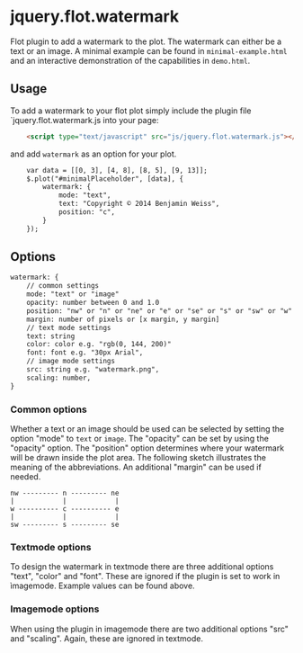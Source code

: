 # jquery.flot.watermark

Flot plugin to add a watermark to the plot. The watermark can either be a text or an image. A minimal example can be found in `minimal-example.html` and an interactive demonstration of the capabilities in `demo.html`.

## Usage
To add a watermark to your flot plot simply include the plugin file `jquery.flot.watermark.js into your page:

```HTML
	<script type="text/javascript" src="js/jquery.flot.watermark.js"></script>
```
and add `watermark` as an option for your plot.

```HTML
	var data = [[0, 3], [4, 8], [8, 5], [9, 13]];
	$.plot("#minimalPlaceholder", [data], {
		watermark: {
			mode: "text",
			text: "Copyright © 2014 Benjamin Weiss",
			position: "c",
		}
	});
```

## Options

```HTML
watermark: {
	// common settings
	mode: "text" or "image"
	opacity: number between 0 and 1.0
	position: "nw" or "n" or "ne" or "e" or "se" or "s" or "sw" or "w" or "c"
	margin: number of pixels or [x margin, y margin]
	// text mode settings
	text: string
	color: color e.g. "rgb(0, 144, 200)"
	font: font e.g. "30px Arial",
	// image mode settings
	src: string e.g. "watermark.png",
	scaling: number,
}
```

### Common options
Whether a text or an image should be used can be selected by setting the option "mode" to `text` or `image`. The "opacity" can be set by using the "opacity" option. The "position" option determines where your watermark will be drawn inside the plot area. The following sketch illustrates the meaning of the abbreviations. An additional "margin" can be used if needed.

	nw --------- n --------- ne
	|            |            |
	w ---------- c ---------- e
	|            |            |
	sw --------- s --------- se

### Textmode options
To design the watermark in textmode there are three additional options "text", "color" and "font". These are ignored if the plugin is set to work in ìmagemode. Example values can be found above.

### Imagemode options
When using the plugin in imagemode there are two additional options "src" and "scaling". Again, these are ignored in textmode.